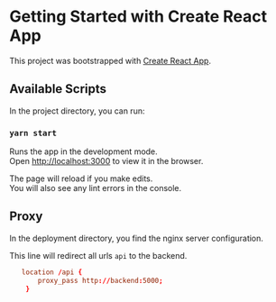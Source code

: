 # Getting Started with Create React App

This project was bootstrapped with [Create React App](https://github.com/facebook/create-react-app).

## Available Scripts

In the project directory, you can run:

### `yarn start`

Runs the app in the development mode.\
Open [http://localhost:3000](http://localhost:3000) to view it in the browser.

The page will reload if you make edits.\
You will also see any lint errors in the console.

## Proxy

In the deployment directory, you find the nginx server configuration.

This line will redirect all urls `api` to the backend.

```conf
   location /api {
       proxy_pass http://backend:5000;
    }
```
